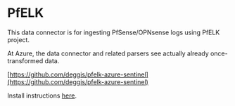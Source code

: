 # PfELK

This data connector is for ingesting PfSense/OPNsense logs using PfELK project.

At Azure, the data connector and related parsers see actually already once-transformed data.

[https://github.com/deggis/pfelk-azure-sentinel](https://github.com/deggis/pfelk-azure-sentinel)

Install instructions [here](https://github.com/deggis/pfelk-azure-sentinel).
